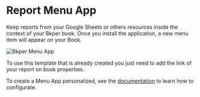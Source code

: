 # Report Menu App

Keep reports from your Google Sheets or others resources inside the context of your Bkper book. Once you install the application, a new menu item will appear on your Book. 

![Bkper Menu App](https://bkper.com/docs/images/bkper-report-menu.png)


To use this template that is already created you just need to add the link of your report on book properties.

To create a Menu App personalized, see the [documentation](https://bkper.com/docs/#apps) to learn how to configurate.


